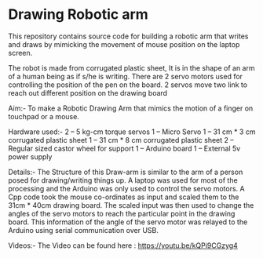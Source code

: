 # Drawing Robotic arm

This repository contains source code for building a robotic arm that writes and draws by mimicking the movement of mouse position on the laptop screen.

The robot is made from corrugated plastic sheet, It is in the shape of an arm of a human being as if s/he is writing.
There are 2 servo motors used for controlling the position of the pen on the board.
2 servos move two link to reach out different position on the drawing board

Aim:- To make a Robotic Drawing Arm that mimics the motion of a finger on touchpad or a mouse.

Hardware used:-
2 – 5 kg-cm torque servos
1 – Micro Servo
1 – 31 cm * 3 cm corrugated plastic sheet
1 – 31 cm * 8 cm corrugated plastic sheet
2 – Regular sized castor wheel for support
1 – Arduino board
1 – External 5v power supply

Details:- The Structure of this Draw-arm is similar to the arm of a person posed for drawing/writing things up. A laptop was used for most of the processing and the Arduino was only used to control the servo motors. A Cpp code took the mouse co-ordinates as input and scaled them to the 31cm * 40cm drawing board. The scaled input was then used to change the angles of the servo motors to reach the particular point in the drawing board. This information of the angle of the servo motor was relayed to the Arduino using serial communication over USB.

Videos:- The Video can be found here : https://youtu.be/kQPi9CGzyg4
